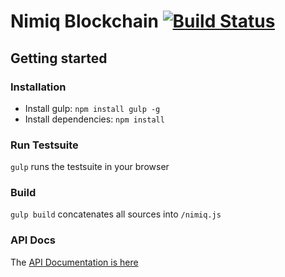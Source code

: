 # Nimiq Blockchain [![Build Status](https://travis-ci.com/nimiq-network/core.svg?token=euFrib9MJMN33MCBswws&branch=master)](https://travis-ci.com/nimiq-network/core)

## Getting started 

### Installation

- Install gulp: `npm install gulp -g`
- Install dependencies: `npm install`


### Run Testsuite
`gulp` runs the testsuite in your browser 


### Build
`gulp build` concatenates all sources into `/nimiq.js`

### API Docs 
The [API Documentation is here](dist/api-documentation.md) 
